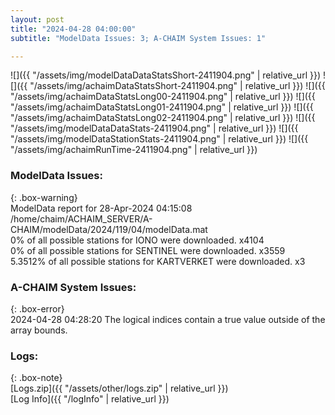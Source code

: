 ```yaml
---
layout: post
title: "2024-04-28 04:00:00"
subtitle: "ModelData Issues: 3; A-CHAIM System Issues: 1"

---
```


![]({{ "/assets/img/modelDataDataStatsShort-2411904.png" | relative_url }})
![]({{ "/assets/img/achaimDataStatsShort-2411904.png" | relative_url }})
![]({{ "/assets/img/achaimDataStatsLong00-2411904.png" | relative_url }})
![]({{ "/assets/img/achaimDataStatsLong01-2411904.png" | relative_url }})
![]({{ "/assets/img/achaimDataStatsLong02-2411904.png" | relative_url }})
![]({{ "/assets/img/modelDataDataStats-2411904.png" | relative_url }})
![]({{ "/assets/img/modelDataStationStats-2411904.png" | relative_url }})
![]({{ "/assets/img/achaimRunTime-2411904.png" | relative_url }})


### ModelData Issues:  
  
{: .box-warning}  
 ModelData report for 28-Apr-2024 04:15:08   
 /home/chaim/ACHAIM_SERVER/A-CHAIM/modelData/2024/119/04/modelData.mat   
 0% of all possible stations for IONO were downloaded. x4104   
 0% of all possible stations for SENTINEL were downloaded. x3559   
 5.3512% of all possible stations for KARTVERKET were downloaded. x3   
  
### A-CHAIM System Issues:  
  
{: .box-error}  
2024-04-28 04:28:20 The logical indices contain a true value outside of the array bounds.  

### Logs:  
  
{: .box-note}  
[Logs.zip]({{ "/assets/other/logs.zip" | relative_url }})  
[Log Info]({{ "/logInfo" | relative_url }})  
